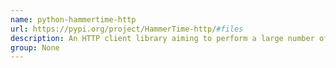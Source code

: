 ```yaml
---
name: python-hammertime-http
url: https://pypi.org/project/HammerTime-http/#files
description: An HTTP client library aiming to perform a large number of requests on a server as fast as it can take them, but without distrupting operations significantly.
group: None
---
```

